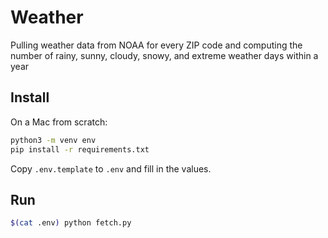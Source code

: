# Weather

Pulling weather data from NOAA for every ZIP code
and computing the number of rainy, sunny, cloudy,
snowy, and extreme weather days within a year

## Install

On a Mac from scratch:

```bash
python3 -m venv env
pip install -r requirements.txt
```

Copy `.env.template` to `.env` and fill in the values.

## Run

```bash
$(cat .env) python fetch.py
```
